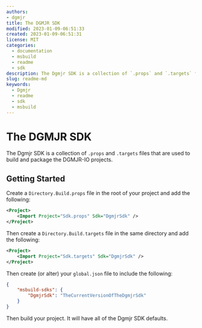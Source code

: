 ```yaml
---
authors:
- dgmjr
title: The DGMJR SDK
modified: 2023-01-09-06:51:33
created: 2023-01-09-06:51:31
license: MIT
categories:
  - documentation
  - msbuild
  - readme
  - sdk
description: The Dgmjr SDK is a collection of `.props` and `.targets` files that are used to build and package the DGMJR-IO projects.
slug: readme-md
keywords:
  - Dgmjr
  - readme
  - sdk
  - msbuild
---
```


# The DGMJR SDK

The Dgmjr SDK is a collection of `.props` and `.targets` files that are used to build and package the DGMJR-IO projects.

## Getting Started

Create a `Directory.Build.props` file in the root of your project and add the following:

```xml
<Project>
    <Import Project="Sdk.props" Sdk="DgmjrSdk" />
</Project>
```

Then create a `Directory.Build.targets` file in the same directory and add the following:

```xml
<Project>
    <Import Project="Sdk.targets" Sdk="DgmjrSdk" />
</Project>
```

Then create (or alter) your `global.json` file to include the following:

```json
{
    "msbuild-sdks": {
        "DgmjrSdk": "TheCurrentVersionOfTheDgmjrSdk"
    }
}
```

Then build your project.  It will have all of the Dgmjr SDK defaults.
